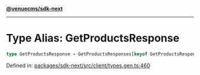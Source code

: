[**@venuecms/sdk-next**](../Index.md)

***

# Type Alias: GetProductsResponse

```ts
type GetProductsResponse = GetProductsResponses[keyof GetProductsResponses];
```

Defined in: [packages/sdk-next/src/client/types.gen.ts:460](https://github.com/venuecms/sdk/blob/827e1eaa472dae7093291e9dcf3855760c75d0d4/packages/sdk-next/src/client/types.gen.ts#L460)
